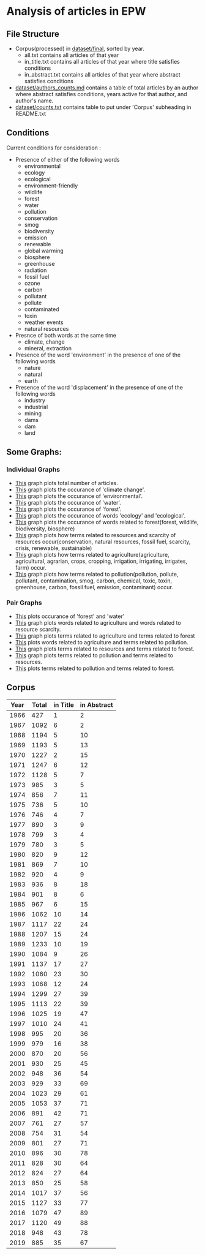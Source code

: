 # Analysis of articles in EPW

## File Structure
- Corpus(processed) in [dataset/final](dataset/final), sorted by year.
	- all.txt contains all articles of that year
	- in_title.txt contains all articles of that year where title satisfies conditions
	- in_abstract.txt contains all articles of that year where abstract satisfies conditions
- [dataset/authors_counts.md](dataset/author_counts.md) contains a table of total articles by an author where abstract satisfies conditions, years active for that author, and author's name.
- [dataset/counts.txt](dataset/counts.txt) contains table to put under 'Corpus' subheading in README.txt

## Conditions

Current conditions for consideration :
- Presence of either of the following words
	+ environmental
	+ ecology
	+ ecological
	+ environment-friendly
	+ wildlife
	+ forest
	+ water
	+ pollution
	+ conservation
	+ smog
	+ biodiversity
	+ emission
	+ renewable
	+ global warming 
	+ biosphere
	+ greenhouse
	+ radiation
	+ fossil fuel
	+ ozone
	+ carbon
	+ pollutant
	+ pollute
	+ contaminated
	+ toxin
	+ weather events
	+ natural resources
- Presnce of both words at the same time
	+ climate, change
	+ mineral, extraction
- Presence of the word 'environment' in the presence of one of the following words
	+ nature
	+ natural
	+ earth
- Presence of the word 'displacement' in the presence of one of the following words
	+ industry
	+ industrial
	+ mining
	+ dams
	+ dam
	+ land

## Some Graphs:

### Individual Graphs
- [This](graphs/all.png) graph plots total number of articles.
- [This](graphs/climate%20change.png) graph plots the occurance of 'climate change'.
- [This](graphs/environmental.png) graph plots the occurance of 'environmental'.
- [This](graphs/water.png) graph plots the occurance of 'water'.
- [This](graphs/forest.png) graph plots the occurance of 'forest'.
- [This](graphs/ecology-ecological.png) graph plots the occurance of words 'ecology' and 'ecological'.
- [This](graphs/forest-wildlife-biodiversity-biosphere.png) graph plots the occurance of words related to forest(forest, wildlife, biodiversity, biosphere)
- [This](graphs/conservation-natural%20resources-fossil%20fuel-scarcity-crisis-renewable-sustainable.png) graph plots how terms related to resources and scarcity of resources occur(conservation, natural resources, fossil fuel, scarcity, crisis, renewable, sustainable)
- [This](graphs/agriculture-agricultural-agrarian-crops-irrigat-farm-cropping.png) graph plots how terms related to agriculture(agriculture, agricultural, agrarian, crops, cropping, irrigation, irrigating, irrigates, farm) occur.
- [This](graphs/pollution-pollute-pollutant-contamination-smog-carbon-chemical-toxic-toxin-greenhouse-carbon-fossil%20fuel-emission-contaminant.png) graph plots how terms related to pollution(pollution, pollute, pollutant, contamination, smog, carbon, chemical, toxic, toxin, greenhouse, carbon, fossil fuel, emission, contaminant) occur.

### Pair Graphs
- [This](graph/forest&&water.png) plots occurance of 'forest' and 'water'
- [This](graphs/agriculture-agricultural-agrarian-crops-irrigat-farm-cropping&&conservation-natural%20resources-fossil%20fuel-scarcity-crisis-renewable-sustainable.png) graph plots words related to agriculture and words related to resource scarcity.
- [This](graph/agriculture-agricultural-agrarian-crops-irrigat-farm-cropping&&forest-wildlife-biodiversity-biosphere.png) graph plots terms related to agriculture and terms related to forest
- [This](graph/agriculture-agricultural-agrarian-crops-irrigat-farm-cropping&&pollution-pollute-pollutant-contamination-smog-carbon-chemical-toxic-toxin-greenhouse-carbon-fossil%20fuel-emission-contaminant.png) plots words related to agriculture and terms related to pollution.
- [This](graph/conservation-natural%20resources-fossil%20fuel-scarcity-crisis-renewable-sustainable&&forest-wildlife-biodiversity-biosphere.png) graph plots terms related to resources and terms related to forest.
- [This](graph/pollution-pollute-pollutant-contamination-smog-carbon-chemical-toxic-toxin-greenhouse-carbon-fossil%20fuel-emission-contaminant&&conservation-natural%20resources-fossil%20fuel-scarcity-crisis-renewable-sustainable.png) graph plots terms related to pollution and terms related to resources.
- [This](graph/pollution-pollute-pollutant-contamination-smog-carbon-chemical-toxic-toxin-greenhouse-carbon-fossil%20fuel-emission-contaminant&&forest-wildlife-biodiversity-biosphere.png) plots terms related to pollution and terms related to forest.


## Corpus

| Year  | Total | in Title | in Abstract | 
| ----- | ----- | -------- | ----------- |
| 1966 | 427 | 1 | 2 |
| 1967 | 1092 | 6 | 2 |
| 1968 | 1194 | 5 | 10 |
| 1969 | 1193 | 5 | 13 |
| 1970 | 1227 | 2 | 15 |
| 1971 | 1247 | 6 | 12 |
| 1972 | 1128 | 5 | 7 |
| 1973 | 985 | 3 | 5 |
| 1974 | 856 | 7 | 11 |
| 1975 | 736 | 5 | 10 |
| 1976 | 746 | 4 | 7 |
| 1977 | 890 | 3 | 9 |
| 1978 | 799 | 3 | 4 |
| 1979 | 780 | 3 | 5 |
| 1980 | 820 | 9 | 12 |
| 1981 | 869 | 7 | 10 |
| 1982 | 920 | 4 | 9 |
| 1983 | 936 | 8 | 18 |
| 1984 | 901 | 8 | 6 |
| 1985 | 967 | 6 | 15 |
| 1986 | 1062 | 10 | 14 |
| 1987 | 1117 | 22 | 24 |
| 1988 | 1207 | 15 | 24 |
| 1989 | 1233 | 10 | 19 |
| 1990 | 1084 | 9 | 26 |
| 1991 | 1137 | 17 | 27 |
| 1992 | 1060 | 23 | 30 |
| 1993 | 1068 | 12 | 24 |
| 1994 | 1299 | 27 | 39 |
| 1995 | 1113 | 22 | 39 |
| 1996 | 1025 | 19 | 47 |
| 1997 | 1010 | 24 | 41 |
| 1998 | 995 | 20 | 36 |
| 1999 | 979 | 16 | 38 |
| 2000 | 870 | 20 | 56 |
| 2001 | 930 | 25 | 45 |
| 2002 | 948 | 36 | 54 |
| 2003 | 929 | 33 | 69 |
| 2004 | 1023 | 29 | 61 |
| 2005 | 1053 | 37 | 71 |
| 2006 | 891 | 42 | 71 |
| 2007 | 761 | 27 | 57 |
| 2008 | 754 | 31 | 54 |
| 2009 | 801 | 27 | 71 |
| 2010 | 896 | 30 | 78 |
| 2011 | 828 | 30 | 64 |
| 2012 | 824 | 27 | 64 |
| 2013 | 850 | 25 | 58 |
| 2014 | 1017 | 37 | 56 |
| 2015 | 1127 | 33 | 77 |
| 2016 | 1079 | 47 | 89 |
| 2017 | 1120 | 49 | 88 |
| 2018 | 948 | 43 | 78 |
| 2019 | 885 | 35 | 67 |
